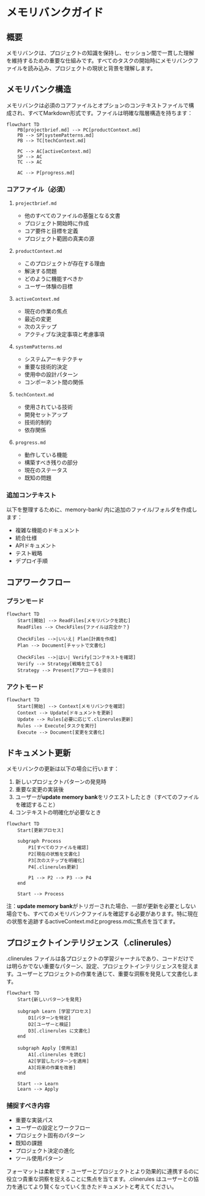 # メモリバンクガイド

## 概要
メモリバンクは、プロジェクトの知識を保持し、セッション間で一貫した理解を維持するための重要な仕組みです。すべてのタスクの開始時にメモリバンクファイルを読み込み、プロジェクトの現状と背景を理解します。

## メモリバンク構造

メモリバンクは必須のコアファイルとオプションのコンテキストファイルで構成され、すべてMarkdown形式です。ファイルは明確な階層構造を持ちます：

```mermaid
flowchart TD
    PB[projectbrief.md] --> PC[productContext.md]
    PB --> SP[systemPatterns.md]
    PB --> TC[techContext.md]
    
    PC --> AC[activeContext.md]
    SP --> AC
    TC --> AC
    
    AC --> P[progress.md]
```

### コアファイル（必須）
1. `projectbrief.md`
   - 他のすべてのファイルの基盤となる文書
   - プロジェクト開始時に作成
   - コア要件と目標を定義
   - プロジェクト範囲の真実の源

2. `productContext.md`
   - このプロジェクトが存在する理由
   - 解決する問題
   - どのように機能すべきか
   - ユーザー体験の目標

3. `activeContext.md`
   - 現在の作業の焦点
   - 最近の変更
   - 次のステップ
   - アクティブな決定事項と考慮事項

4. `systemPatterns.md`
   - システムアーキテクチャ
   - 重要な技術的決定
   - 使用中の設計パターン
   - コンポーネント間の関係

5. `techContext.md`
   - 使用されている技術
   - 開発セットアップ
   - 技術的制約
   - 依存関係

6. `progress.md`
   - 動作している機能
   - 構築すべき残りの部分
   - 現在のステータス
   - 既知の問題

### 追加コンテキスト
以下を整理するために、memory-bank/ 内に追加のファイル/フォルダを作成します：
- 複雑な機能のドキュメント
- 統合仕様
- APIドキュメント
- テスト戦略
- デプロイ手順

## コアワークフロー

### プランモード
```mermaid
flowchart TD
    Start[開始] --> ReadFiles[メモリバンクを読む]
    ReadFiles --> CheckFiles{ファイルは完全か？}
    
    CheckFiles -->|いいえ| Plan[計画を作成]
    Plan --> Document[チャットで文書化]
    
    CheckFiles -->|はい| Verify[コンテキストを確認]
    Verify --> Strategy[戦略を立てる]
    Strategy --> Present[アプローチを提示]
```

### アクトモード
```mermaid
flowchart TD
    Start[開始] --> Context[メモリバンクを確認]
    Context --> Update[ドキュメントを更新]
    Update --> Rules[必要に応じて.clinerules更新]
    Rules --> Execute[タスクを実行]
    Execute --> Document[変更を文書化]
```

## ドキュメント更新

メモリバンクの更新は以下の場合に行います：
1. 新しいプロジェクトパターンの発見時
2. 重要な変更の実装後
3. ユーザーが**update memory bank**をリクエストしたとき（すべてのファイルを確認すること）
4. コンテキストの明確化が必要なとき

```mermaid
flowchart TD
    Start[更新プロセス]
    
    subgraph Process
        P1[すべてのファイルを確認]
        P2[現在の状態を文書化]
        P3[次のステップを明確化]
        P4[.clinerules更新]
        
        P1 --> P2 --> P3 --> P4
    end
    
    Start --> Process
```

注：**update memory bank**がトリガーされた場合、一部が更新を必要としない場合でも、すべてのメモリバンクファイルを確認する必要があります。特に現在の状態を追跡するactiveContext.mdとprogress.mdに焦点を当てます。

## プロジェクトインテリジェンス（.clinerules）

.clinerules ファイルは各プロジェクトの学習ジャーナルであり、コードだけでは明らかでない重要なパターン、設定、プロジェクトインテリジェンスを捉えます。ユーザーとプロジェクトの作業を通じて、重要な洞察を発見して文書化します。

```mermaid
flowchart TD
    Start{新しいパターンを発見}
    
    subgraph Learn [学習プロセス]
        D1[パターンを特定]
        D2[ユーザーと検証]
        D3[.clinerules に文書化]
    end
    
    subgraph Apply [使用法]
        A1[.clinerules を読む]
        A2[学習したパターンを適用]
        A3[将来の作業を改善]
    end
    
    Start --> Learn
    Learn --> Apply
```

### 捕捉すべき内容
- 重要な実装パス
- ユーザーの設定とワークフロー
- プロジェクト固有のパターン
- 既知の課題
- プロジェクト決定の進化
- ツール使用パターン

フォーマットは柔軟です - ユーザーとプロジェクトとより効果的に連携するのに役立つ貴重な洞察を捉えることに焦点を当てます。.clinerules はユーザーとの協力を通じてより賢くなっていく生きたドキュメントと考えてください。
